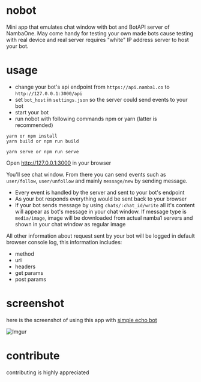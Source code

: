 # nobot

Mini app that emulates chat window with bot and BotAPI server of NambaOne.
May come handy for testing your own made bots cause testing with real device and real server requires "white" IP address server to host your bot.

# usage

- change your bot's api endpoint from `https://api.namba1.co` to `http://127.0.0.1:3000/api`
- set `bot_host` in `settings.json` so the server could send events to your bot
- start your bot
- run nobot with following commands npm or yarn (latter is recommended)

```
yarn or npm install
yarn build or npm run build

yarn serve or npm run serve
```

Open http://127.0.0.1:3000 in your browser

You'll see chat window. From there you can send events such as `user/follow`, `user/unfollow` and mainly `message/new` by sending message. 

- Every event is handled by the server and sent to your bot's endpoint
- As your bot responds everything would be sent back to your browser
- If your bot sends message by using `chats/:chat_id/write` all it's content will appear as bot's message in your chat window. If message type is `media/image`, image will be downloaded from actual namba1 servers and shown in your chat window as regular image

All other information about request sent by your bot will be logged in default browser console log, this information includes:

- method
- uri
- headers
- get params
- post params

# screenshot
here is the screenshot of using this app with [simple echo bot](https://github.com/erjanmx/django-namba-one-bot)

![Imgur](https://i.imgur.com/Z9jUVIu.png)

# contribute

contributing is highly appreciated
